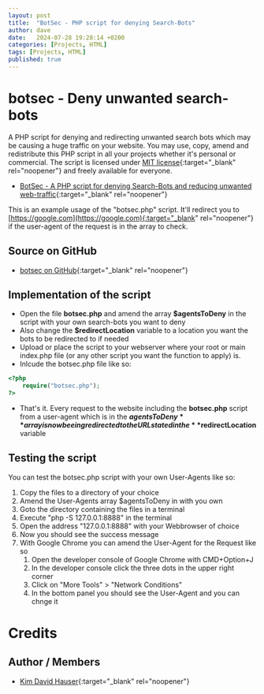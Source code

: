 ```yaml
---
layout: post
title:  "BotSec - PHP script for denying Search-Bots"
author: dave
date:   2024-07-28 19:28:14 +0200
categories: [Projects, HTML]
tags: [Projects, HTML]
published: true
---
```


# botsec - Deny unwanted search-bots
 A PHP script for denying and redirecting unwanted search bots which may be causing a huge traffic on your website. You may use, copy, amend and redistribute this PHP script in all your projects whether it's personal or commercial. The script is licensed under [MIT license](https://opensource.org/license/mit){:target="_blank" rel="noopener"} and freely available for everyone.

- [BotSec - A PHP script for denying Search-Bots and reducing unwanted web-traffic](https://botsec.kimhauser.ch){:target="_blank" rel="noopener"}

This is an example usage of the "botsec.php" script. It'll redirect you to [https://google.com](https://google.com){:target="_blank" rel="noopener"} if the user-agent of the request is in the array to check.

## Source on GitHub
- [botsec on GitHub](https://github.com/jetedonner/botsec){:target="_blank" rel="noopener"}

## Implementation of the script
* Open the file **botsec.php** and amend the array **$agentsToDeny** in the script with your own search-bots you want to deny
* Also change the **$redirectLocation** variable to a location you want the bots to be redirected to if needed
* Upload or place the script to your webserver where your root or main index.php file (or any other script you want the function to apply) is. 
* Inlcude the botsec.php file like so:

```php
<?php
    require("botsec.php");
?>
```
* That's it. Every request to the website including the **botsec.php** script from a user-agent which is in the **$agentsToDeny** array is now beeing redirected to the URL stated in the **$redirectLocation** variable

## Testing the script
You can test the botsec.php script with your own User-Agents like so:

1. Copy the files to a directory of your choice
2. Amend the User-Agents array $agentsToDeny in <?= $botsecScript ?> with you own
3. Goto the directory containing the files in a terminal
4. Execute "php -S 127.0.0.1:8888" in the terminal
5. Open the address "127.0.0.1:8888" with your Webbrowser of choice
6. Now you should see the success message
7. With Google Chrome you can amend the User-Agent for the Request like so
    1. Open the developer console of Google Chrome with CMD+Option+J
    2. In the developer console click the three dots in the upper right corner
    3. Click on "More Tools" > "Network Conditions"
    4. In the bottom panel you should see the User-Agent and you can chnge it

# Credits
## Author / Members
- [Kim David Hauser](mailto:kim@kimhauser.ch){:target="_blank" rel="noopener"}
